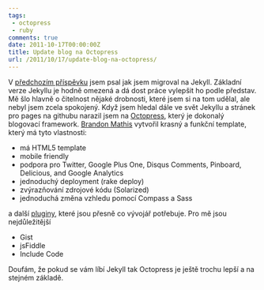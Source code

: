 ```yaml
---
tags:
 - octopress
 - ruby
comments: true
date: 2011-10-17T00:00:00Z
title: Update blog na Octopress
url: /2011/10/17/update-blog-na-octopress/
---
```


V [předchozím příspěvku](https://blog.prskavec.net/2011/09/Migrace-z-Wordpressu-na-Jekyll/) jsem psal jak jsem migroval na Jekyll. Základní verze Jekyllu je hodně omezená a dá dost práce vylepšit ho podle představ. Mě šlo hlavně o čitelnost nějaké drobnosti, které jsem si na tom udělal, ale nebyl jsem zcela spokojený. Když jsem hledal dále ve svět Jekyllu a stránek pro pages na githubu narazil jsem na [Octopress](https://octopress.org/), který je dokonalý blogovací framework. [Brandon Mathis](https://brandonmathis.com/) vytvořil krasný a funkční template, který má tyto vlastnosti:

- má HTML5 template
- mobile friendly
- podpora pro Twitter, Google Plus One, Disqus Comments, Pinboard, Delicious, and Google Analytics
- jednoduchý deployment (rake deploy)
- zvýrazňování zdrojové kódu (Solarized)
- jednoduchá změna vzhledu pomocí Compass a Sass

a další [pluginy](https://octopress.org/docs/plugins/), které jsou přesně co vývojář potřebuje. Pro mě jsou nejdůležitější

- Gist
- jsFiddle
- Include Code

Doufám, že pokud se vám líbí Jekyll tak Octopress je ještě trochu lepší a na stejném základě.
